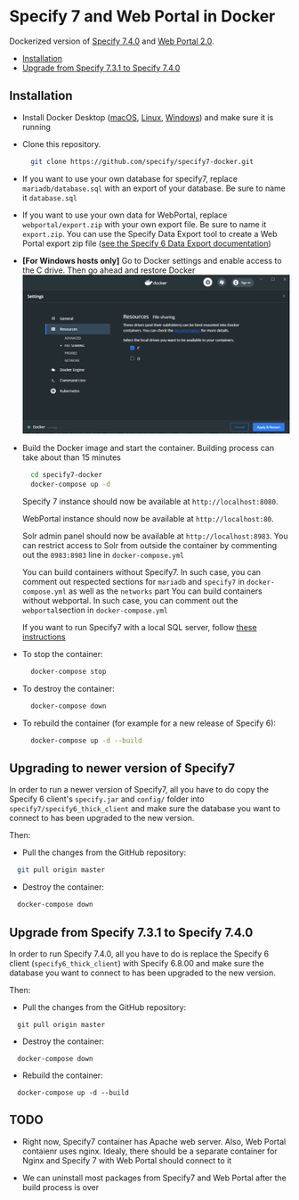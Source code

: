 # Specify 7 and Web Portal in Docker

Dockerized version of [Specify 7.4.0](https://github.com/specify/specify7) and [Web Portal 2.0](https://github.com/specify/webportal-installer).

- [Installation](#Installation)
- [Upgrade from Specify 7.3.1 to Specify 7.4.0](#upgrade-from-specify-731-to-specify-740)

## Installation

- Install Docker Desktop ([macOS](https://hub.docker.com/editions/community/docker-ce-desktop-mac/), [Linux](https://docs.docker.com/engine/install/ubuntu/), [Windows](https://hub.docker.com/editions/community/docker-ce-desktop-windows/)) and make sure it is running

- Clone this repository.
  ```bash
    git clone https://github.com/specify/specify7-docker.git
  ```

- If you want to use your own database for specify7, replace `mariadb/database.sql` with an export of your database. Be sure to name it `database.sql`

- If you want to use your own data for WebPortal, replace `webportal/export.zip` with your own export file. Be sure to name it `export.zip`. You can use the Specify Data Export tool to create a Web Portal export zip file ([see the Specify 6 Data Export documentation](https://www.sustain.specifysoftware.org/wp-content/uploads/2017/03/Using-the-Specify-Web-Portal.pdf))

- **[For Windows hosts only]** Go to Docker settings and enable access to the C drive. Then go ahead and restore Docker
![](./docker_settings.png)

- Build the Docker image and start the container. Building process can take about than 15 minutes
  ```bash
    cd specify7-docker
    docker-compose up -d
  ```

  Specify 7 instance should now be available at `http://localhost:8080`.
  
  WebPortal instance should now be available at `http://localhost:80`.
  
  Solr admin panel should now be available at `http://localhost:8983`. You can restrict access to Solr from outside the container by commenting out the `8983:8983` line in `docker-compose.yml`

  You can build containers without Specify7. In such case, you can comment out respected sections for `mariadb` and `specify7` in `docker-compose.yml` as well as the `networks` part
  You can build containers without webportal. In such case, you can comment out the `webportal`section in `docker-compose.yml`

  If you want to run Specify7 with a local SQL server, follow [these instructions](https://github.com/specify/specify7-docker/tree/sp7_only)

- To stop the container:
  ```bash
    docker-compose stop
  ```
- To destroy the container:
  ```bash
    docker-compose down
  ```
- To rebuild the container (for example for a new release of Specify 6):
  ```bash
    docker-compose up -d --build
  ```


## Upgrading to newer version of Specify7

In order to run a newer version of Specify7, all you have to do copy the Specify 6 client's `specify.jar` and `config/` folder into `specify7/specify6_thick_client` and make sure the database you want to connect to has been upgraded to the new version.

Then:

- Pull the changes from the GitHub repository:

```bash
  git pull origin master
```

- Destroy the container:

```bash
  docker-compose down
```

## Upgrade from Specify 7.3.1 to Specify 7.4.0

In order to run Specify 7.4.0, all you have to do is replace the Specify 6 client 
(`specify6_thick_client`) with Specify 6.8.00 and make sure the database you
want to connect to has been upgraded to the new version.

Then:

- Pull the changes from the GitHub repository:

```
  git pull origin master
```

- Destroy the container:

```
  docker-compose down
```

- Rebuild the container:

```
  docker-compose up -d --build
```

## TODO

- Right now, Specify7 container has Apache web server. Also, Web Portal contaienr uses nginx. Idealy, there should be a separate container for Nginx and Specify 7 with Web Portal should connect to it

- We can uninstall most packages from Specify7 and Web Portal after the build process is over
